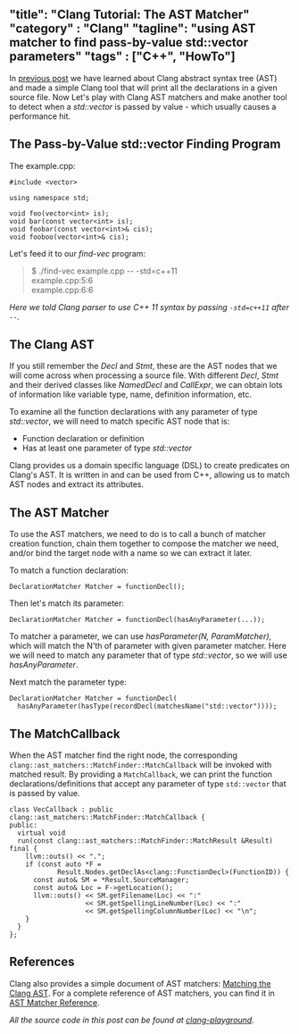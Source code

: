 "title": "Clang Tutorial: The AST Matcher"
"category" : "Clang"
"tagline": "using AST matcher to find pass-by-value std::vector parameters"
"tags" : ["C++", "HowTo"]
---

In [previous post] we have learned about Clang abstract syntax tree (AST) and made a simple Clang tool that will print all the
declarations in a given source file. Now Let's play with Clang AST matchers and make another tool to
detect when a _std::vector_ is passed by value - which usually causes a
performance hit.

## The Pass-by-Value std::vector Finding Program

The example.cpp:

```
#include <vector>

using namespace std;

void foo(vector<int> is);
void bar(const vector<int> is);
void foobar(const vector<int>& cis);
void fooboo(vector<int>& cis);
```

Let's feed it to our _find-vec_ program:

> $ ./find-vec example.cpp -- -std=c++11  
> example.cpp:5:6  
> example.cpp:6:6  

_Here we told Clang parser to use C++ 11 syntax by passing `-std=c++11` after `--`._

## The Clang AST

If you still remember the _Decl_ and _Stmt_, these are the AST nodes that we will come
across when processing a source file. With different _Decl_, _Stmt_ and their derived
classes like _NamedDecl_ and _CallExpr_, we can obtain lots of information like
variable type, name, definition information, etc.

To examine all the function declarations with any parameter of type _std::vector_,
we will need to match specific AST node that is:

* Function declaration or definition
* Has at least one parameter of type _std::vector_

Clang provides us a domain specific language (DSL) to create predicates on Clang's AST.
It is written in and can be used from C++, allowing us to match AST nodes and
extract its attributes.

## The AST Matcher

To use the AST matchers, we need to do is to call a bunch of matcher creation
function, chain them together to compose the matcher we need, and/or bind the target
node with a name so we can extract it later.

To match a function declaration:

```
DeclarationMatcher Matcher = functionDecl();
```

Then let's match its parameter:

```
DeclarationMatcher Matcher = functionDecl(hasAnyParameter(...));
```

To matcher a parameter, we can use _hasParameter(N, ParamMatcher)_, which will match
 the N'th of parameter with given parameter matcher. Here we will need to match any
 parameter that of type _std::vector_, so we will use _hasAnyParameter_.

Next match the parameter type:

```
DeclarationMatcher Matcher = functionDecl(
  hasAnyParameter(hasType(recordDecl(matchesName("std::vector"))));
```

## The MatchCallback

When the AST matcher find the right node, the corresponding
`clang::ast_matchers::MatchFinder::MatchCallback` will be invoked with matched result. By providing a `MatchCallback`, we can print the function declarations/definitions that accept any parameter of type `std::vector` that is passed by value.

```
class VecCallback : public clang::ast_matchers::MatchFinder::MatchCallback {
public:
  virtual void
  run(const clang::ast_matchers::MatchFinder::MatchResult &Result) final {
    llvm::outs() << ".";
    if (const auto *F =
            Result.Nodes.getDeclAs<clang::FunctionDecl>(FunctionID)) {
      const auto& SM = *Result.SourceManager;
      const auto& Loc = F->getLocation();
      llvm::outs() << SM.getFilename(Loc) << ":"
                   << SM.getSpellingLineNumber(Loc) << ":"
                   << SM.getSpellingColumnNumber(Loc) << "\n";
    }
  }
};
```

## References

Clang also provides a simple document of AST matchers: [Matching the Clang AST].
For a complete reference of AST matchers, you can find it in [AST Matcher Reference].

_All the source code in this post can be found at [clang-playground]._

[previous post]: http://xinhuang.github.io/clang/2014/10/19/clang-tutorial-finding-declarations
[AST Matcher Reference]:http://clang.llvm.org/docs/LibASTMatchersReference.html
[clang-playground]:https://github.com/xinhuang/clang-playground.git
[Matching the Clang AST]: http://clang.llvm.org/docs/LibASTMatchers.html
